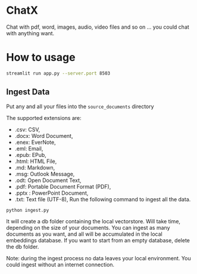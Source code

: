 # ChatX
Chat with pdf, word, images, audio, video files and so on ... you could chat with anything want. 

# How to usage
```bash
streamlit run app.py --server.port 8503
```


## Ingest Data
Put any and all your files into the `source_documents` directory

The supported extensions are:

- .csv: CSV,
- .docx: Word Document,
- .enex: EverNote,
- .eml: Email,
- .epub: EPub,
- .html: HTML File,
- .md: Markdown,
- .msg: Outlook Message,
- .odt: Open Document Text,
- .pdf: Portable Document Format (PDF),
- .pptx : PowerPoint Document,
- .txt: Text file (UTF-8),
Run the following command to ingest all the data.
```bash
python ingest.py
```

It will create a db folder containing the local vectorstore. Will take time, depending on the size of your documents. You can ingest as many documents as you want, and all will be accumulated in the local embeddings database. If you want to start from an empty database, delete the db folder.

Note: during the ingest process no data leaves your local environment. You could ingest without an internet connection.




